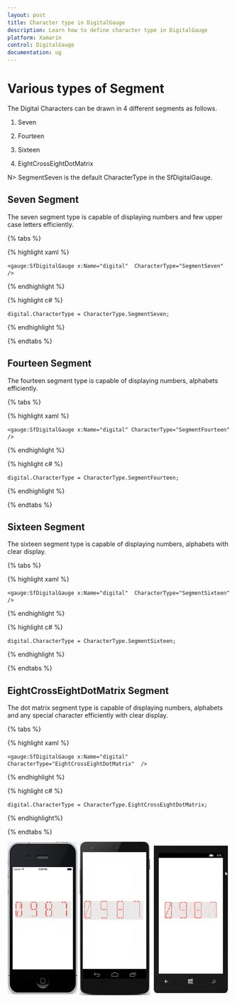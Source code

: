```yaml
---
layout: post
title: Character type in DigitalGauge
description: Learn how to define character type in DigitalGauge
platform: Xamarin
control: DigitalGauge
documentation: ug
---
```


# Various types of Segment

The Digital Characters can be drawn in 4 different segments as follows.
 
1. Seven

2. Fourteen

3. Sixteen

4. EightCrossEightDotMatrix

N>  SegmentSeven is the default CharacterType in the SfDigitalGauge.

## Seven Segment

The seven segment type is capable of displaying numbers and few upper case letters efficiently.

{% tabs %}

{% highlight xaml %}

	<gauge:SfDigitalGauge x:Name="digital"  CharacterType="SegmentSeven" />

{% endhighlight %}

{% highlight c# %}

	digital.CharacterType = CharacterType.SegmentSeven;

{% endhighlight %}

{% endtabs %}

## Fourteen Segment

The fourteen segment type is capable of displaying numbers, alphabets efficiently.

{% tabs %}

{% highlight xaml %}

	<gauge:SfDigitalGauge x:Name="digital" CharacterType="SegmentFourteen" />

{% endhighlight %}

{% highlight c# %}

	digital.CharacterType = CharacterType.SegmentFourteen;

{% endhighlight %}


{% endtabs %}

 
## Sixteen Segment

The sixteen segment type is capable of displaying numbers, alphabets with clear display.
 
{% tabs %} 

{% highlight xaml %}

	<gauge:SfDigitalGauge x:Name="digital"  CharacterType="SegmentSixteen" />

{% endhighlight %}
 
{% highlight c# %}

	digital.CharacterType = CharacterType.SegmentSixteen;

{% endhighlight %}

{% endtabs %}

## EightCrossEightDotMatrix Segment

The dot matrix segment type is capable of displaying numbers, alphabets and any special character efficiently with clear display.

{% tabs %}

{% highlight xaml %}

	<gauge:SfDigitalGauge x:Name="digital"  CharacterType="EightCrossEightDotMatrix"  />

{% endhighlight %}

{% highlight c# %}

	digital.CharacterType = CharacterType.EightCrossEightDotMatrix;

{% endhighlight%}

{% endtabs %}

![](Getting-Started_images/segment.png)

